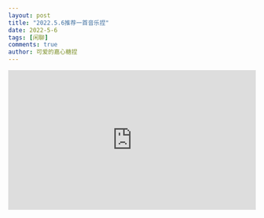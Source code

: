 ```yaml
--- 
layout: post 
title: "2022.5.6推荐一首音乐捏" 
date: 2022-5-6
tags: [闲聊] 
comments: true 
author: 可爱的嘉心糖捏 
--- 
```


<div style="width:100%;height:0px;position:relative;padding-bottom:56.327%;"><iframe src="https://streamja.com/embed/q5KzX" frameborder="0" width="100%" height="100%" allowfullscreen style="width:100%;height:100%;position:absolute;"></iframe></div>
